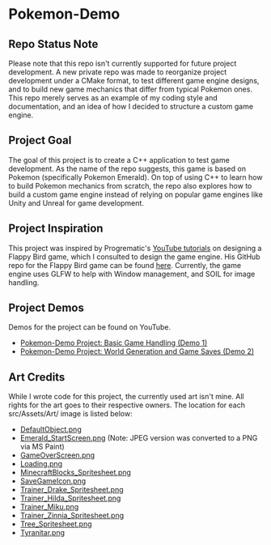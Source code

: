 # Pokemon-Demo
## Repo Status Note
Please note that this repo isn't currently supported for future project development. A new private repo was made to reorganize project development under a CMake format, to test different game engine designs, and to build new game mechanics that differ from typical Pokemon ones. This repo merely serves as an example of my coding style and documentation, and an idea of how I decided to structure a custom game engine.  

## Project Goal
The goal of this project is to create a C++ application to test game development. As the name of the repo suggests, this game is based on Pokemon (specifically Pokemon Emerald). On top of using C++ to learn how to build Pokemon mechanics from scratch, the repo also explores how to build a custom game engine instead of relying on popular game engines like Unity and Unreal for game development.

## Project Inspiration
This project was inspired by Progrematic's [YouTube tutorials](https://www.youtube.com/watch?v=4R5vSIZxr0M) on designing a Flappy Bird game, which I consulted to design the game engine. His GitHub repo for the Flappy Bird game can be found [here](https://github.com/progrematic/LetsMakeAGame). Currently, the game engine uses GLFW to help with Window management, and SOIL for image handling.

## Project Demos
Demos for the project can be found on YouTube.

* [Pokemon-Demo Project: Basic Game Handling (Demo 1)](https://youtu.be/BHsuPTwoN3Q)
* [Pokemon-Demo Project: World Generation and Game Saves (Demo 2)](https://youtu.be/9JCG7Plug4Y)

## Art Credits
While I wrote code for this project, the currently used art isn't mine. All rights for the art goes to their respective owners. The location for each src/Assets/Art/ image is listed below:
  
* [DefaultObject.png](https://vignette.wikia.nocookie.net/pokemon-glitch/images/8/8e/Spr_3r_000.png/revision/latest/top-crop/width/220/height/220?cb=20130324000249)
* [Emerald_StartScreen.png](https://i.ytimg.com/vi/WAU_Rba3r4E/maxresdefault.jpg) (Note: JPEG version was converted to a PNG via MS Paint)
* [GameOverScreen.png](http://blog.controllerjunkies.com/video-games-thou-art-a-harsh-mistress/)
* [Loading.png](https://icon-library.com/images/loading-icon-png/loading-icon-png-5.jpg)
* [MinecraftBlocks_Spritesheet.png](https://opengameart.org/content/2d-minecraft-sprite-pack)
* [SaveGameIcon.png](https://steamuserimages-a.akamaihd.net/ugc/3299197804221605366/D76AA8C2EC762FD04D6DDA9B8D36BD37EF025B18/)
* [Trainer_Drake_Spritesheet.png](https://www.deviantart.com/aveontrainer/art/Drake-816762692)
* [Trainer_Hilda_Spritesheet.png](https://www.deviantart.com/aveontrainer/art/Hilda-789833009)
* [Trainer_Miku.png](https://www.deviantart.com/stellathealchemist/art/Miku-Hatsune-Pokemon-Trainer-204692919)
* [Trainer_Zinnia_Spritesheet.png](https://www.deviantart.com/aveontrainer/art/Zinnia-784264190)
* [Tree_Spritesheet.png](https://www.pinterest.nz/pin/531565562244107617/)
* [Tyranitar.png](http://pixelartmaker.com/art/9eaff80edc13ff1)
